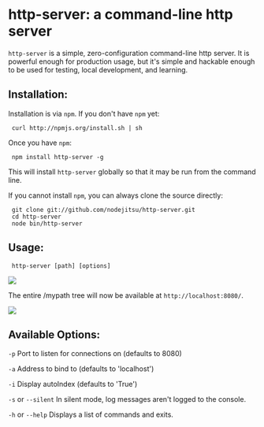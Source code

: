 # http-server: a command-line http server

`http-server` is a simple, zero-configuration command-line http server.  It is powerful enough for production usage, but it's simple and hackable enough to be used for testing, local development, and learning.

## Installation:

Installation is via `npm`.  If you don't have `npm` yet:

     curl http://npmjs.org/install.sh | sh
     
Once you have `npm`:

     npm install http-server -g
     
This will install `http-server` globally so that it may be run from the command line.


If you cannot install `npm`, you can always clone the source directly:

     git clone git://github.com/nodejitsu/http-server.git
     cd http-server
     node bin/http-server

## Usage:

     http-server [path] [options]

<img src="https://github.com/nodejitsu/http-server/raw/master/screenshots/start.png"/></img>
     
The entire /mypath tree will now be available at `http://localhost:8080/`.  

<img src="https://github.com/nodejitsu/http-server/raw/master/screenshots/directory.png"/></img>

## Available Options:

`-p` Port to listen for connections on (defaults to 8080)

`-a` Address to bind to (defaults to 'localhost')

`-i` Display autoIndex (defaults to 'True')

`-s` or `--silent` In silent mode, log messages aren't logged to the console.

`-h` or `--help` Displays a list of commands and exits.
